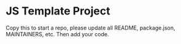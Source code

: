 # JS Template Project

Copy this to start a repo, please update all README, package.json, MAINTAINERS, etc. Then add your code.
